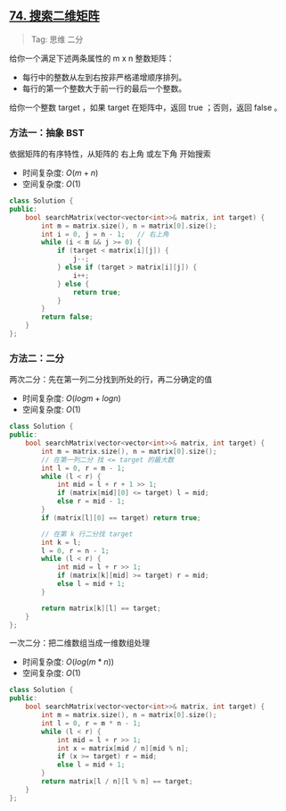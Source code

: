 ## [74. 搜索二维矩阵](https://leetcode-cn.com/problems/search-a-2d-matrix/)

> Tag: 思维 二分

给你一个满足下述两条属性的 m x n 整数矩阵：
- 每行中的整数从左到右按非严格递增顺序排列。
- 每行的第一个整数大于前一行的最后一个整数。

给你一个整数 target ，如果 target 在矩阵中，返回 true ；否则，返回 false 。

### 方法一：抽象 BST

依据矩阵的有序特性，从矩阵的 右上角 或左下角 开始搜索

* 时间复杂度: ${O(m+n)}$
* 空间复杂度: ${O(1)}$
```cpp
class Solution {
public:
    bool searchMatrix(vector<vector<int>>& matrix, int target) {
        int m = matrix.size(), n = matrix[0].size();
        int i = 0, j = n - 1;   // 右上角
        while (i < m && j >= 0) {
            if (target < matrix[i][j]) {
                j--;
            } else if (target > matrix[i][j]) {
                i++;
            } else {
                return true;
            }
        }
        return false;
    }
};
```

### 方法二：二分

两次二分：先在第一列二分找到所处的行，再二分确定的值

* 时间复杂度: ${O(logm + logn)}$
* 空间复杂度: ${O(1)}$

```cpp
class Solution {
public:
    bool searchMatrix(vector<vector<int>>& matrix, int target) {
        int m = matrix.size(), n = matrix[0].size();
        // 在第一列二分 找 <= target 的最大数
        int l = 0, r = m - 1;
        while (l < r) {
            int mid = l + r + 1 >> 1;
            if (matrix[mid][0] <= target) l = mid;
            else r = mid - 1;
        }
        if (matrix[l][0] == target) return true;

        // 在第 k 行二分找 target
        int k = l;
        l = 0, r = n - 1;
        while (l < r) {
            int mid = l + r >> 1;
            if (matrix[k][mid] >= target) r = mid;
            else l = mid + 1;
        }

        return matrix[k][l] == target;
    }
};
```

一次二分：把二维数组当成一维数组处理

* 时间复杂度: ${O(log(m*n))}$
* 空间复杂度: ${O(1)}$
```cpp
class Solution {
public:
    bool searchMatrix(vector<vector<int>>& matrix, int target) {
        int m = matrix.size(), n = matrix[0].size();
        int l = 0, r = m * n - 1;
        while (l < r) {
            int mid = l + r >> 1;
            int x = matrix[mid / n][mid % n];
            if (x >= target) r = mid;
            else l = mid + 1;
        }
        return matrix[l / n][l % n] == target;
    }
};
```
